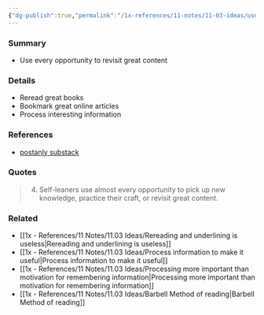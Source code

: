 ```yaml
---
{"dg-publish":true,"permalink":"/1x-references/11-notes/11-03-ideas/use-every-opportunity-to-revisit-great-content/","title":"Use every opportunity to revisit great content","created":"2024-11-24T08:55:45.760+03:00","updated":"2024-11-24T09:54:01.684+03:00"}
---
```



### Summary
- Use every opportunity to revisit great content

### Details
- Reread great books
- Bookmark great online articles
- Process interesting information

### References
- [postanly substack](https://postanly.substack.com/p/50-habits-of-lifelong-learners-the)

### Quotes
> 4. Self-leaners use almost every opportunity to pick up new knowledge, practice their craft, or revisit great content.

### Related
- [[1x - References/11 Notes/11.03 Ideas/Rereading and underlining is useless\|Rereading and underlining is useless]]
- [[1x - References/11 Notes/11.03 Ideas/Process information to make it useful\|Process information to make it useful]]
- [[1x - References/11 Notes/11.03 Ideas/Processing more important than motivation for remembering information\|Processing more important than motivation for remembering information]]
- [[1x - References/11 Notes/11.03 Ideas/Barbell Method of reading\|Barbell Method of reading]]